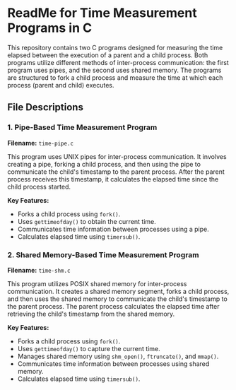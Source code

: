 # ReadMe for Time Measurement Programs in C

This repository contains two C programs designed for measuring the time elapsed between the execution of a parent and a child process. Both programs utilize different methods of inter-process communication: the first program uses pipes, and the second uses shared memory. The programs are structured to fork a child process and measure the time at which each process (parent and child) executes.

## File Descriptions

### 1. Pipe-Based Time Measurement Program

**Filename:** `time-pipe.c`

This program uses UNIX pipes for inter-process communication. It involves creating a pipe, forking a child process, and then using the pipe to communicate the child's timestamp to the parent process. After the parent process receives this timestamp, it calculates the elapsed time since the child process started.

**Key Features:**
- Forks a child process using `fork()`.
- Uses `gettimeofday()` to obtain the current time.
- Communicates time information between processes using a pipe.
- Calculates elapsed time using `timersub()`.

### 2. Shared Memory-Based Time Measurement Program

**Filename:** `time-shm.c`

This program utilizes POSIX shared memory for inter-process communication. It creates a shared memory segment, forks a child process, and then uses the shared memory to communicate the child's timestamp to the parent process. The parent process calculates the elapsed time after retrieving the child's timestamp from the shared memory.

**Key Features:**
- Forks a child process using `fork()`.
- Uses `gettimeofday()` to capture the current time.
- Manages shared memory using `shm_open()`, `ftruncate()`, and `mmap()`.
- Communicates time information between processes using shared memory.
- Calculates elapsed time using `timersub()`.



